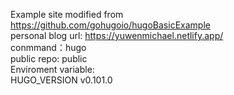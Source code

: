 Example site modified from https://github.com/gohugoio/hugoBasicExample<br/>
personal blog url: https://yuwenmichael.netlify.app/ <br/>
conmmand：hugo<br/>
public repo: public<br/>
Enviroment variable:<br/>
HUGO_VERSION v0.101.0
